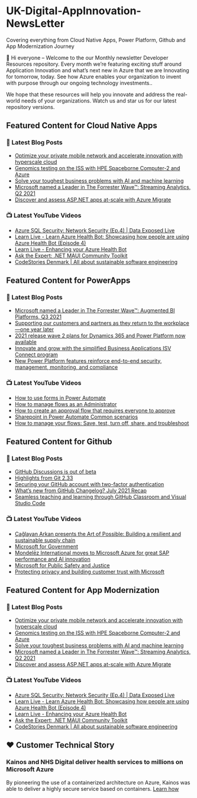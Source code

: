 # UK-Digital-AppInnovation-NewsLetter

Covering everything from Cloud Native Apps, Power Platform, Github and App Modernization Journey

👋 Hi everyone – Welcome to the our Monthly newsletter Developer Resources repository. Every month we’re featuring exciting stuff around Application Innovation and what’s next new in Azure that we are Innovating for tomorrow, today. See how Azure enables your organization to invent with purpose through our ongoing technology investments..


We hope that these resources will help you innovate and address the real-world needs of your organizations. Watch us and star us for our latest repository versions.

## Featured Content for Cloud Native Apps


### 📝 Latest Blog Posts

    
<!-- BLOGCNA:START -->
- [Optimize your private mobile network and accelerate innovation with hyperscale cloud](https://azure.microsoft.com/blog/optimize-your-private-mobile-network-and-accelerate-innovation-with-hyperscale-cloud/)
- [Genomics testing on the ISS with HPE Spaceborne Computer-2 and Azure](https://azure.microsoft.com/blog/genomics-testing-on-the-iss-with-hpe-spaceborne-computer2-and-azure/)
- [Solve your toughest business problems with AI and machine learning ](https://azure.microsoft.com/blog/solve-your-toughest-business-problems-with-ai-and-machine-learning/)
- [Microsoft named a Leader in The Forrester Wave™: Streaming Analytics, Q2 2021](https://azure.microsoft.com/blog/microsoft-named-a-leader-in-the-forrester-wave-streaming-analytics-q2-2021/)
- [Discover and assess ASP.NET apps at-scale with Azure Migrate](https://azure.microsoft.com/blog/discover-and-assess-aspnet-apps-atscale-with-azure-migrate/)
<!-- BLOGCNA:END -->

### 📺 Latest YouTube Videos

 
<!-- YOUTUBECNA:START -->
- [Azure SQL Security: Network Security (Ep.4) | Data Exposed Live](https://www.youtube.com/watch?v=7-syRmLAZWk)
- [Learn Live - Learn Azure Health Bot: Showcasing how people are using Azure Health Bot (Episode 4)](https://www.youtube.com/watch?v=M4mlCTKngDI)
- [Learn Live - Enhancing your Azure Health Bot](https://www.youtube.com/watch?v=9hYx810nzX0)
- [Ask the Expert: .NET MAUI Community Toolkit](https://www.youtube.com/watch?v=IdtCh3oJ6OM)
- [CodeStories Denmark | All about sustainable software engineering](https://www.youtube.com/watch?v=speufh42drI)
<!-- YOUTUBECNA:END -->

##  Featured Content for PowerApps
### 📝 Latest Blog Posts
<!-- BLOGPOWER:START -->
- [Microsoft named a Leader in The Forrester Wave™: Augmented BI Platforms, Q3 2021](https://powerbi.microsoft.com/en-us/blog/microsoft-named-a-leader-in-the-forrester-wave-augmented-bi-platforms-q3-2021/)
- [Supporting our customers and partners as they return to the workplace—one year later](https://cloudblogs.microsoft.com/powerplatform/2021/07/15/supporting-our-customers-and-partners-as-they-return-to-the-workplace-one-year-later/)
- [2021 release wave 2 plans for Dynamics 365 and Power Platform now available](https://cloudblogs.microsoft.com/dynamics365/bdm/2021/07/15/2021-release-wave-2-plans-for-dynamics-365-and-power-platform-now-available/)
- [Innovate and grow with the simplified Business Applications ISV Connect program](https://cloudblogs.microsoft.com/dynamics365/bdm/2021/07/14/innovate-and-grow-with-the-simplified-business-applications-isv-connect-program/)
- [New Power Platform features reinforce end-to-end security, management, monitoring, and compliance](https://cloudblogs.microsoft.com/powerplatform/2021/06/29/new-power-platform-features-reinforce-end-to-end-security-management-monitoring-and-compliance/)
<!-- BLOGPOWER:END -->
 ### 📺 Latest YouTube Videos
    
<!-- YOUTUBEPOWER:START -->
- [How to use forms in Power Automate](https://www.youtube.com/watch?v=-utv0SCUpQY)
- [How to manage flows as an Administrator](https://www.youtube.com/watch?v=_0v4rDbUX8s)
- [How to create an approval flow that requires everyone to approve](https://www.youtube.com/watch?v=MDFiZ-F19_A)
- [Sharepoint in Power Automate Common scenarios](https://www.youtube.com/watch?v=VERzGgrF4Zg)
- [How to manage your flows: Save, test, turn off, share, and troubleshoot](https://www.youtube.com/watch?v=duWAxZI0pT0)
<!-- YOUTUBEPOWER:END -->

##  Featured Content for Github
### 📝 Latest Blog Posts
<!-- BLOGGITHUB:START -->
- [GitHub Discussions is out of beta](https://github.blog/2021-08-17-github-discussions-out-of-beta/)
- [Highlights from Git 2.33](https://github.blog/2021-08-16-highlights-from-git-2-33/)
- [Securing your GitHub account with two-factor authentication](https://github.blog/2021-08-16-securing-your-github-account-two-factor-authentication/)
- [What’s new from GitHub Changelog? July 2021 Recap](https://github.blog/2021-08-12-whats-new-from-github-changelog-july-2021-recap/)
- [Seamless teaching and learning through GitHub Classroom and Visual Studio Code](https://github.blog/2021-08-12-teaching-learning-github-classroom-visual-studio-code/)
<!-- BLOGGITHUB:END -->
### 📺 Latest YouTube Videos
<!-- YOUTUBEGITHUB:START -->
- [Çağlayan Arkan presents the Art of Possible: Building a resilient and sustainable supply chain](https://www.youtube.com/watch?v=TF21O8VfpZI)
- [Microsoft for Government](https://www.youtube.com/watch?v=mXUaIaE81Ds)
- [Mondelēz International moves to Microsoft Azure for great SAP performance and AI innovation](https://www.youtube.com/watch?v=0L0YVPNu-oQ)
- [Microsoft for Public Safety and Justice](https://www.youtube.com/watch?v=Ei0kSYSVGPg)
- [Protecting privacy and building customer trust with Microsoft](https://www.youtube.com/watch?v=TseZi010d_c)
<!-- YOUTUBEGITHUB:END -->
##  Featured Content for App Modernization
### 📝 Latest Blog Posts
<!-- BLOGAPPMOD:START -->
- [Optimize your private mobile network and accelerate innovation with hyperscale cloud](https://azure.microsoft.com/blog/optimize-your-private-mobile-network-and-accelerate-innovation-with-hyperscale-cloud/)
- [Genomics testing on the ISS with HPE Spaceborne Computer-2 and Azure](https://azure.microsoft.com/blog/genomics-testing-on-the-iss-with-hpe-spaceborne-computer2-and-azure/)
- [Solve your toughest business problems with AI and machine learning ](https://azure.microsoft.com/blog/solve-your-toughest-business-problems-with-ai-and-machine-learning/)
- [Microsoft named a Leader in The Forrester Wave™: Streaming Analytics, Q2 2021](https://azure.microsoft.com/blog/microsoft-named-a-leader-in-the-forrester-wave-streaming-analytics-q2-2021/)
- [Discover and assess ASP.NET apps at-scale with Azure Migrate](https://azure.microsoft.com/blog/discover-and-assess-aspnet-apps-atscale-with-azure-migrate/)
<!-- BLOGAPPMOD:END -->
### 📺 Latest YouTube Videos
<!-- YOUTUBEAPPMOD:START -->
- [Azure SQL Security: Network Security (Ep.4) | Data Exposed Live](https://www.youtube.com/watch?v=7-syRmLAZWk)
- [Learn Live - Learn Azure Health Bot: Showcasing how people are using Azure Health Bot (Episode 4)](https://www.youtube.com/watch?v=M4mlCTKngDI)
- [Learn Live - Enhancing your Azure Health Bot](https://www.youtube.com/watch?v=9hYx810nzX0)
- [Ask the Expert: .NET MAUI Community Toolkit](https://www.youtube.com/watch?v=IdtCh3oJ6OM)
- [CodeStories Denmark | All about sustainable software engineering](https://www.youtube.com/watch?v=speufh42drI)
<!-- YOUTUBEAPPMOD:END -->


## ♥️ Customer Technical Story 

### Kainos and NHS Digital deliver health services to millions on Microsoft Azure

By pioneering the use of a containerized architecture on Azure, Kainos was able to deliver a highly secure service based on containers. [Learn how](https://customers.microsoft.com/en-us/story/1368348549535774520-kainos-and-nhs-digital-deliver-health-services-to-millions-on-microsoft-azure)

